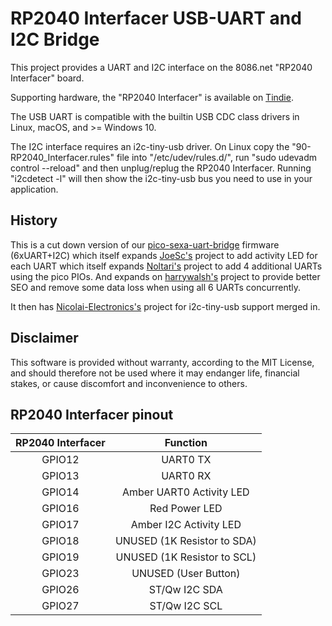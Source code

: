 RP2040 Interfacer USB-UART and I2C Bridge
=================================
This project provides a UART and I2C interface on the 8086.net "RP2040 Interfacer" board.

Supporting hardware, the "RP2040 Interfacer" is available on [Tindie](https://www.tindie.com/products/36879/).

The USB UART is compatible with the builtin USB CDC class drivers in Linux, macOS, and >= Windows 10.

The I2C interface requires an i2c-tiny-usb driver. On Linux copy the "90-RP2040_Interfacer.rules" file into "/etc/udev/rules.d/", run "sudo udevadm control --reload" and then unplug/replug the RP2040 Interfacer. Running "i2cdetect -l" will then show the i2c-tiny-usb bus you need to use in your application.

History
----------

This is a cut down version of our [pico-sexa-uart-bridge](https://github.com/8086net/pico-sexa-uart-bridge) firmware (6xUART+I2C) which itself expands [JoeSc's](https://github.com/JoeSc/pico-sexa-uart-bridge) project to add activity LED for each UART which itself expands [Noltari's](https://github.com/Noltari/pico-uart-bridge) project to add 4 additional UARTs using the pico PIOs. And expands on [harrywalsh's](https://github.com/harrywalsh/pico-hw_and_pio-uart-gridge) project to provide better SEO and remove some data loss when using all 6 UARTs concurrently.

It then has [Nicolai-Electronics's](https://github.com/Nicolai-Electronics/rp2040-i2c-interface) project for i2c-tiny-usb support merged in.

Disclaimer
----------

This software is provided without warranty, according to the MIT License, and should therefore not be used where it may endanger life, financial stakes, or cause discomfort and inconvenience to others.

RP2040 Interfacer pinout
------------------------

| RP2040 Interfacer | Function |
|:----------------------:|:--------:|
| GPIO12          | UART0 TX |
| GPIO13          | UART0 RX |
| GPIO14          | Amber UART0 Activity LED |
| GPIO16          | Red Power LED |
| GPIO17          | Amber I2C Activity LED |
| GPIO18          | UNUSED (1K Resistor to SDA) |
| GPIO19          | UNUSED (1K Resistor to SCL) |
| GPIO23          | UNUSED (User Button) |
| GPIO26          | ST/Qw I2C SDA |
| GPIO27          | ST/Qw I2C SCL |
